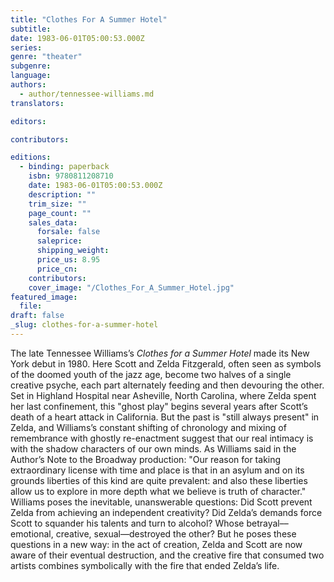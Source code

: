 ```yaml
---
title: "Clothes For A Summer Hotel"
subtitle:
date: 1983-06-01T05:00:53.000Z
series:
genre: "theater"
subgenre:
language:
authors:
  - author/tennessee-williams.md
translators:

editors:

contributors:

editions:
  - binding: paperback
    isbn: 9780811208710
    date: 1983-06-01T05:00:53.000Z
    description: ""
    trim_size: ""
    page_count: ""
    sales_data:
      forsale: false
      saleprice:
      shipping_weight:
      price_us: 8.95
      price_cn:
    contributors:
    cover_image: "/Clothes_For_A_Summer_Hotel.jpg"
featured_image:
  file:
draft: false
_slug: clothes-for-a-summer-hotel
---
```


The late Tennessee Williams’s _Clothes for a Summer Hotel_ made its New York debut in 1980. Here Scott and Zelda Fitzgerald, often seen as symbols of the doomed youth of the jazz age, become two halves of a single creative psyche, each part alternately feeding and then devouring the other. Set in Highland Hospital near Asheville, North Carolina, where Zelda spent her last confinement, this "ghost play" begins several years after Scott’s death of a heart attack in California. But the past is "still always present" in Zelda, and Williams’s constant shifting of chronology and mixing of remembrance with ghostly re-enactment suggest that our real intimacy is with the shadow characters of our own minds. As Williams said in the Author’s Note to the Broadway production: "Our reason for taking extraordinary license with time and place is that in an asylum and on its grounds liberties of this kind are quite prevalent: and also these liberties allow us to explore in more depth what we believe is truth of character." Williams poses the inevitable, unanswerable questions: Did Scott prevent Zelda from achieving an independent creativity? Did Zelda’s demands force Scott to squander his talents and turn to alcohol? Whose betrayal––emotional, creative, sexual––destroyed the other? But he poses these questions in a new way: in the act of creation, Zelda and Scott are now aware of their eventual destruction, and the creative fire that consumed two artists combines symbolically with the fire that ended Zelda’s life.

